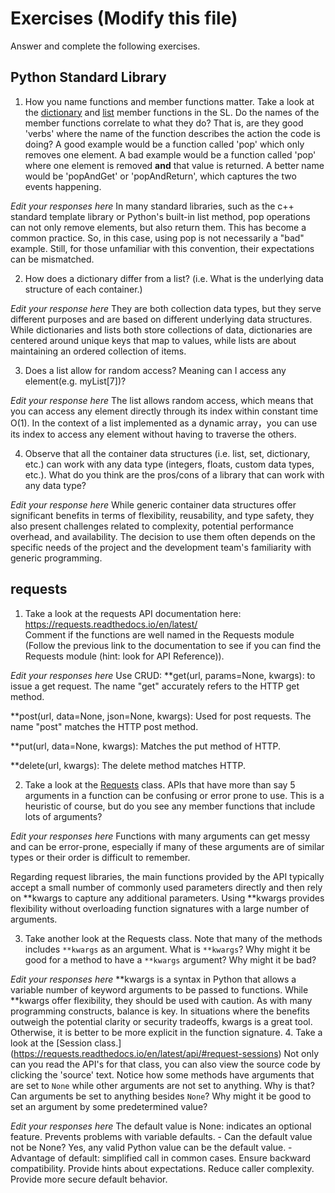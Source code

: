 # Exercises (Modify this file)

Answer and complete the following exercises.

## Python Standard Library

1. How you name functions and member functions matter. Take a look at the [dictionary](https://docs.python.org/3/library/stdtypes.html#typesmapping) 
and [list](https://docs.python.org/3/library/stdtypes.html#sequence-types-list-tuple-range) member functions in the SL. 
Do the names of the member functions correlate to what they do? That is, are they good 'verbs' where the name of the function describes the action the code is doing? A good example would be a function called 'pop' which only removes one element. A bad example would be a function called 'pop' where one element is removed **and** that value is returned. A better name would be 'popAndGet' or 'popAndReturn', which captures the two events happening.

*Edit your responses here*
In many standard libraries, such as the c++ standard template library or Python's built-in list method, pop operations can not only remove elements, but also return them. This has become a common practice. So, in this case, using pop is not necessarily a "bad" example. Still, for those unfamiliar with this convention, their expectations can be mismatched.


2. How does a dictionary differ from a list? (i.e. What is the underlying data structure of each container.)

*Edit your response here*
They are both collection data types, but they serve different purposes and are based on different underlying data structures. While dictionaries and lists both store collections of data, dictionaries are centered around unique keys that map to values, while lists are about maintaining an ordered collection of items. 

3. Does a list allow for random access? Meaning can I access any element(e.g. myList[7])?

*Edit your response here*
The list allows random access, which means that you can access any element directly through its index within constant time O(1). In the context of a list implemented as a dynamic array，you can use its index to access any element without having to traverse the others.

4. Observe that all the container data structures (i.e. list, set, dictionary, etc.) can work with any data type (integers, floats, custom data types, etc.). 
What do you think are the pros/cons of a library that can work with any data type?

*Edit your response here*
While generic container data structures offer significant benefits in terms of flexibility, reusability, and type safety, they also present challenges related to complexity, potential performance overhead, and availability. The decision to use them often depends on the specific needs of the project and the development team's familiarity with generic programming.
## requests

1. Take a look at the requests API documentation here: https://requests.readthedocs.io/en/latest/  
Comment if the functions are well named in the Requests module (Follow the previous link to the documentation to see if you can find the Requests module (hint: look for API Reference)).

*Edit your responses here*
Use CRUD: **get(url, params=None, kwargs): to issue a get request. The name "get" accurately refers to the HTTP get method.



**post(url, data=None, json=None, kwargs): Used for post requests. The name "post" matches the HTTP post method.



**put(url, data=None, kwargs): Matches the put method of HTTP.



**delete(url, kwargs): The delete method matches HTTP.

2. Take a look at the [Requests](https://requests.readthedocs.io/en/latest/api/#lower-level-classes) class. APIs that have more than say 5 arguments in a function can be confusing or error prone to use. This is a heuristic of course, but do you see any member functions that include lots of arguments?

*Edit your responses here*
Functions with many arguments can get messy and can be error-prone, especially if many of these arguments are of similar types or their order is difficult to remember.

Regarding request libraries, the main functions provided by the API typically accept a small number of commonly used parameters directly and then rely on **kwargs to capture any additional parameters. Using **kwargs provides flexibility without overloading function signatures with a large number of arguments.

3. Take another look at the Requests class. Note that many of the methods includes `**kwargs` as an argument. What is `**kwargs`? Why might it be good for a method to have a `**kwargs` argument? Why might it be bad?  

*Edit your responses here*
**kwargs is a syntax in Python that allows a variable number of keyword arguments to be passed to functions. While **kwargs offer flexibility, they should be used with caution. As with many programming constructs, balance is key. In situations where the benefits outweigh the potential clarity or security tradeoffs, kwargs is a great tool. Otherwise, it is better to be more explicit in the function signature.
4. Take a look at the [Session class.] (https://requests.readthedocs.io/en/latest/api/#request-sessions) Not only can you read the API's for that class, you can also view the source code by clicking the 'source' text. 
Notice how some methods have arguments that are set to `None` while other arguments are not set to anything. Why is that? Can arguments be set to anything besides `None`? Why might it be good to set an argument by some predetermined value?


*Edit your responses here*
The default value is None: indicates an optional feature. Prevents problems with variable defaults. - Can the default value not be None? Yes, any valid Python value can be the default value. - Advantage of default: simplified call in common cases. Ensure backward compatibility. Provide hints about expectations. Reduce caller complexity. Provide more secure default behavior.
